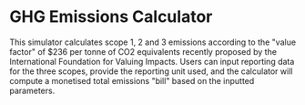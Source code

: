 # GHG Emissions Calculator	

This simulator calculates scope 1, 2 and 3 emissions according to the "value factor" of $236 per tonne of CO2 equivalents recently proposed by the International Foundation for Valuing Impacts. Users can input reporting data for the three scopes, provide the reporting unit used, and the calculator will compute a monetised total emissions "bill" based on the inputted parameters. 
